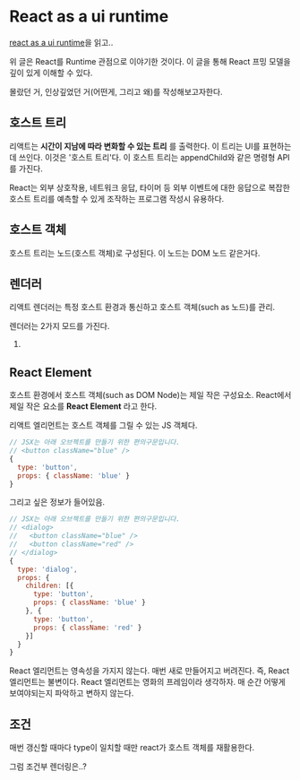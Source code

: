 # React as a ui runtime

[react as a ui runtime](https://overreacted.io/ko/react-as-a-ui-runtime/)을 읽고..

위 글은 React를 Runtime 관점으로 이야기한 것이다. 이 글을 통해 React 프밍 모델을 깊이 있게 이해할 수 있다.

몰랐던 거, 인상깊었던 거(어떤게, 그리고 왜)를 작성해보고자한다.

## 호스트 트리

리액트는 **시간이 지남에 따라 변화할 수 있는 트리** 를 출력한다. 이 트리는 UI를 표현하는데 쓰인다. 이것은 '호스트 트리'다. 이 호스트 트리는 appendChild와 같은 명령형 API를 가진다.

React는 외부 상호작용, 네트워크 응답, 타이머 등 외부 이벤트에 대한 응답으로 복잡한 호스트 트리를 예측할 수 있게 조작하는 프로그램 작성시 유용하다.

## 호스트 객체

호스트 트리는 노드(호스트 객체)로 구성된다. 이 노드는 DOM 노드 같은거다.

## 렌더러

리액트 렌더러는 특정 호스트 환경과 통신하고 호스트 객체(such as 노드)를 관리.

렌더러는 2가지 모드를 가진다.

1.

## React Element

호스트 환경에서 호스트 객체(such as DOM Node)는 제일 작은 구성요소.
React에서 제일 작은 요소를 **React Element** 라고 한다.

리액트 엘리먼트는 호스트 객체를 그릴 수 있는 JS 객체다.

```js
// JSX는 아래 오브젝트를 만들기 위한 편의구문입니다.
// <button className="blue" />
{
  type: 'button',
  props: { className: 'blue' }
}
```

그리고 싶은 정보가 들어있음.

```js
// JSX는 아래 오브젝트를 만들기 위한 편의구문입니다.
// <dialog>
//   <button className="blue" />
//   <button className="red" />
// </dialog>
{
  type: 'dialog',
  props: {
    children: [{
      type: 'button',
      props: { className: 'blue' }
    }, {
      type: 'button',
      props: { className: 'red' }
    }]
  }
}
```

React 엘리먼트는 영속성을 가지지 않는다. 매번 새로 만들어지고 버려진다.
즉, React 엘리먼트는 불변이다. React 엘리먼트는 영화의 프레임이라 생각하자. 매 순간 어떻게 보여야되는지 파악하고 변하지 않는다.

## 조건

매번 갱신할 때마다 type이 일치할 때만 react가 호스트 객체를 재활용한다.

그럼 조건부 렌더링은..?
